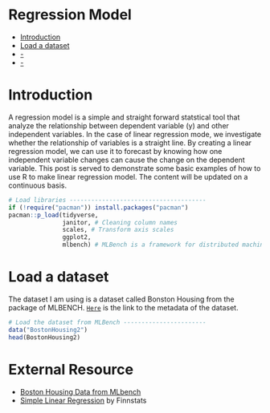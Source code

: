 # Regression Model

- [Introduction](#Introduction)
- [Load a dataset](#Loading-a-dataset)
- [-](#-)
- [-](#-)

# Introduction
A regression model is a simple and straight forward statstical tool that analyze the relationship between dependent variable (y) and other independent variables. In the case of linear regression mode, we investigate whether the relationship of variables is a straight line. By creating a linear regression model, we can use it to forecast by knowing how one independent variable changes can cause the change on the dependent variable. This post is served to demonstrate some basic examples of how to use R to make linear regression model. The content will be updated on a continuous basis. 


```r
# Load libraries --------------------------------------
if (!require("pacman")) install.packages("pacman")
pacman::p_load(tidyverse, 
               janitor, # Cleaning column names  
               scales, # Transform axis scales
               ggplot2,
               mlbench) # MLBench is a framework for distributed machine learning. A collection of artificial and real-world machine learning benchmark problems.    
```


# Load a dataset
The dataset I am using is a dataset called Bonston Housing from the package of MLBENCH. [`Here`](https://rdrr.io/cran/mlbench/man/BostonHousing.html) is the link to the metadata of the dataset.
```r
# Load the dataset from MLBench -----------------------
data("BostonHousing2")
head(BostonHousing2)
```



# External Resource
* [Boston Housing Data from MLbench]([https://ggplot2.tidyverse.org/reference/scale_brewer.html](https://rdrr.io/cran/mlbench/man/BostonHousing.html))
* [Simple Linear Regression](https://finnstats.com/index.php/2021/10/25/simple-linear-regression-in-r/?utm_source=ReviveOldPost&utm_medium=social&utm_campaign=ReviveOldPost) by Finnstats

